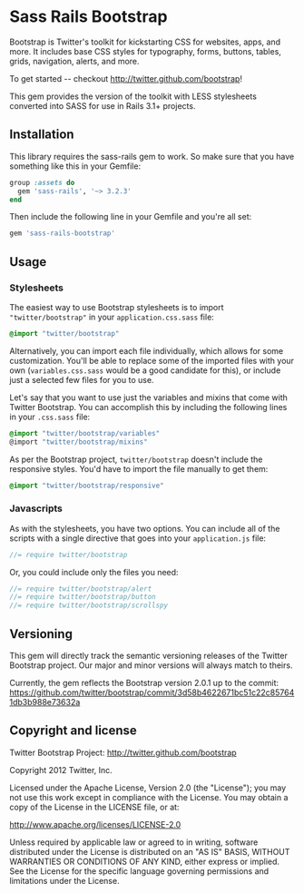 # Sass Rails Bootstrap

Bootstrap is Twitter's toolkit for kickstarting CSS for websites, apps, and more. It includes base CSS styles for typography, forms, buttons, tables, grids, navigation, alerts, and more.

To get started -- checkout http://twitter.github.com/bootstrap!

This gem provides the version of the toolkit with LESS stylesheets converted into SASS for use in Rails 3.1+ projects.


## Installation

This library requires the sass-rails gem to work. So make sure that you have something like this in your Gemfile:

```ruby
group :assets do
  gem 'sass-rails', '~> 3.2.3'
end
```

Then include the following line in your Gemfile and you're all set:

```ruby
gem 'sass-rails-bootstrap'
```


## Usage

### Stylesheets

The easiest way to use Bootstrap stylesheets is to import `"twitter/bootstrap"` in your `application.css.sass` file:

```css
@import "twitter/bootstrap"
```

Alternatively, you can import each file individually, which allows for some customization.
You'll be able to replace some of the imported files with your own (`variables.css.sass`
would be a good candidate for this), or include just a selected few files for you to use.

Let's say that you want to use just the variables and mixins that come with Twitter Bootstrap.
You can accomplish this by including the following lines in your `.css.sass` file:

```css
@import "twitter/bootstrap/variables"
@import "twitter/bootstrap/mixins"
```

As per the Bootstrap project, `twitter/bootstrap` doesn't include the responsive styles.
You'd have to import the file manually to get them:

```css
@import "twitter/bootstrap/responsive"
```


### Javascripts

As with the stylesheets, you have two options. You can include all of the scripts with a single directive
that goes into your `application.js` file:

```javascript
//= require twitter/bootstrap
```

Or, you could include only the files you need:

```javascript
//= require twitter/bootstrap/alert
//= require twitter/bootstrap/button
//= require twitter/bootstrap/scrollspy
```


## Versioning

This gem will directly track the semantic versioning releases of the Twitter Bootstrap project. Our major and minor versions will always match to theirs.

Currently, the gem reflects the Bootstrap version 2.0.1 up to the commit:
https://github.com/twitter/bootstrap/commit/3d58b4622671bc51c22c857641db3b988e73632a


## Copyright and license

Twitter Bootstrap Project: http://twitter.github.com/bootstrap

Copyright 2012 Twitter, Inc.

Licensed under the Apache License, Version 2.0 (the "License");
you may not use this work except in compliance with the License.
You may obtain a copy of the License in the LICENSE file, or at:

   http://www.apache.org/licenses/LICENSE-2.0

Unless required by applicable law or agreed to in writing, software
distributed under the License is distributed on an "AS IS" BASIS,
WITHOUT WARRANTIES OR CONDITIONS OF ANY KIND, either express or implied.
See the License for the specific language governing permissions and
limitations under the License.